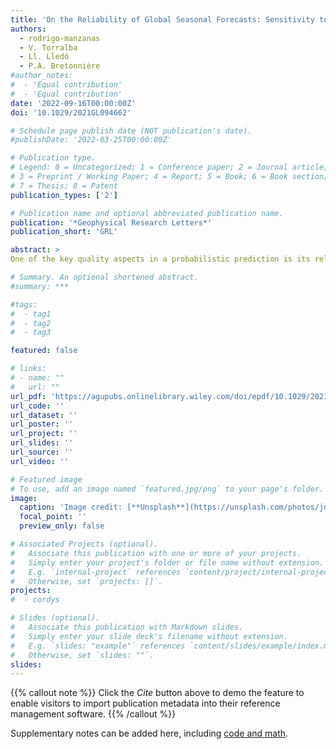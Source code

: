 ```yaml
---
title: 'On the Reliability of Global Seasonal Forecasts: Sensitivity to Ensemble Size, Hindcast Length and Region Definition'
authors:
  - rodrigo-manzanas
  - V. Torralba
  - Ll. Lledó
  - P.A. Bretonnière
#author_notes:
#  - 'Equal contribution'
#  - 'Equal contribution'
date: '2022-09-16T00:00:00Z'
doi: '10.1029/2021GL094662'

# Schedule page publish date (NOT publication's date).
#publishDate: '2022-03-25T00:00:00Z'

# Publication type.
# Legend: 0 = Uncategorized; 1 = Conference paper; 2 = Journal article;
# 3 = Preprint / Working Paper; 4 = Report; 5 = Book; 6 = Book section;
# 7 = Thesis; 8 = Patent
publication_types: ['2']

# Publication name and optional abbreviated publication name.
publication: '*Geophysical Research Letters*'
publication_short: 'GRL'

abstract: >
One of the key quality aspects in a probabilistic prediction is its reliability. However, this property is difficult to estimate in the case of seasonal forecasts due to the limited size of most of the hindcasts that are available nowadays. To shed light on this issue, this work presents a detailed analysis of how the ensemble size, the hindcast length and the number of points pooled together within a particular region affect the resulting reliability estimates. To do so, we build on 42 land reference regions recently defined for the IPCC-AR6 and assess the reliability of global seasonal forecasts of temperature and precipitation from the European Center for Medium Weather Forecasts SEAS5 prediction system, which is compared against its predecessor, System4. Our results indicate that whereas longer hindcasts and larger ensembles lead to increased reliability estimates, the number of points that are pooled together within a homogeneous climate region is much less relevant.

# Summary. An optional shortened abstract.
#summary: ***

#tags:
#  - tag1
#  - tag2
#  - tag3

featured: false

# links:
# - name: ""
#   url: ""
url_pdf: 'https://agupubs.onlinelibrary.wiley.com/doi/epdf/10.1029/2021GL094662'
url_code: ''
url_dataset: ''
url_poster: ''
url_project: ''
url_slides: ''
url_source: ''
url_video: ''

# Featured image
# To use, add an image named `featured.jpg/png` to your page's folder.
image:
  caption: 'Image credit: [**Unsplash**](https://unsplash.com/photos/jdD8gXaTZsc)'
  focal_point: ''
  preview_only: false

# Associated Projects (optional).
#   Associate this publication with one or more of your projects.
#   Simply enter your project's folder or file name without extension.
#   E.g. `internal-project` references `content/project/internal-project/index.md`.
#   Otherwise, set `projects: []`.
projects:
#  - cordys

# Slides (optional).
#   Associate this publication with Markdown slides.
#   Simply enter your slide deck's filename without extension.
#   E.g. `slides: "example"` references `content/slides/example/index.md`.
#   Otherwise, set `slides: ""`.
slides:
---
```


{{% callout note %}}
Click the _Cite_ button above to demo the feature to enable visitors to import publication metadata into their reference management software.
{{% /callout %}}

Supplementary notes can be added here, including [code and math](https://wowchemy.com/docs/content/writing-markdown-latex/).
